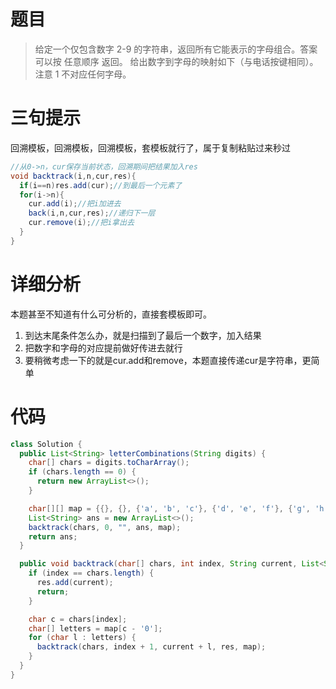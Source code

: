 # 题目
> 给定一个仅包含数字 2-9 的字符串，返回所有它能表示的字母组合。答案可以按 任意顺序 返回。
> 给出数字到字母的映射如下（与电话按键相同）。注意 1 不对应任何字母。

# 三句提示
回溯模板，回溯模板，回溯模板，套模板就行了，属于复制粘贴过来秒过
```java
//从0->n，cur保存当前状态，回溯期间把结果加入res
void backtrack(i,n,cur,res){
  if(i==n)res.add(cur);//到最后一个元素了
  for(i->n){
    cur.add(i);//把i加进去
    back(i,n,cur,res);//递归下一层
    cur.remove(i);//把i拿出去
  }
}
```
# 详细分析
本题甚至不知道有什么可分析的，直接套模板即可。

1. 到达末尾条件怎么办，就是扫描到了最后一个数字，加入结果
2. 把数字和字母的对应提前做好传进去就行
3. 要稍微考虑一下的就是cur.add和remove，本题直接传递cur是字符串，更简单
# 代码
```java
class Solution {
  public List<String> letterCombinations(String digits) {
    char[] chars = digits.toCharArray();
    if (chars.length == 0) {
      return new ArrayList<>();
    }

    char[][] map = {{}, {}, {'a', 'b', 'c'}, {'d', 'e', 'f'}, {'g', 'h', 'i'}, {'j', 'k', 'l'}, {'m', 'n', 'o'}, {'p', 'q', 'r', 's'}, {'t', 'u', 'v'}, {'w', 'x', 'y', 'z'}};
    List<String> ans = new ArrayList<>();
    backtrack(chars, 0, "", ans, map);
    return ans;
  }

  public void backtrack(char[] chars, int index, String current, List<String> res, char[][] map) {
    if (index == chars.length) {
      res.add(current);
      return;
    }

    char c = chars[index];
    char[] letters = map[c - '0'];
    for (char l : letters) {
      backtrack(chars, index + 1, current + l, res, map);
    }
  }
}
```